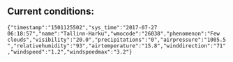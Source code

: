 ## Current conditions: 
 ``` {"timestamp":"1501125502","sys_time":"2017-07-27 06:18:57","name":"Tallinn-Harku","wmocode":"26038","phenomenon":"Few clouds","visibility":"20.0","precipitations":"0","airpressure":"1005.5","relativehumidity":"93","airtemperature":"15.8","winddirection":"71","windspeed":"1.2","windspeedmax":"3.2"} ```

